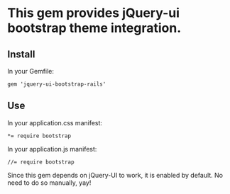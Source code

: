 # This gem provides jQuery-ui bootstrap theme integration.

Install
------

In your Gemfile:

`gem 'jquery-ui-bootstrap-rails'`


Use
------

In your application.css manifest:

`*= require bootstrap`

In your application.js manifest:

`//= require bootstrap`

Since this gem depends on jQuery-UI to work, it is enabled by default. No need to do so manually, yay!